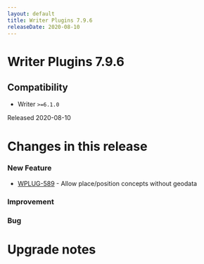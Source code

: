 ```yaml
---
layout: default
title: Writer Plugins 7.9.6
releaseDate: 2020-08-10
---
```

<div class="jumbotron">
    <h1>Writer Plugins 7.9.6</h1>    
    <h2>Compatibility</h2>
    <ul>
        <li>Writer <code>>=6.1.0</code></li>
    </ul>
</div>

Released 2020-08-10

 

# Changes in this release  


### New Feature 

 * [WPLUG-589](https://jira.infomaker.se/browse/WPLUG-589) - Allow place/position concepts without geodata 


### Improvement 



### Bug 





# Upgrade notes  
           

